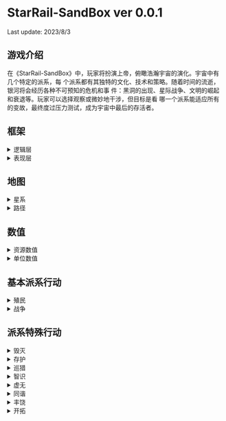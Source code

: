 # StarRail-SandBox ver 0.0.1
Last update: 2023/8/3

## 游戏介绍
在《StarRail-SandBox》中，玩家将扮演上帝，俯瞰浩瀚宇宙的演化。宇宙中有几个特定的派系，每
个派系都有其独特的文化、技术和策略。随着时间的流逝，银河将会经历各种不可预知的危机和事
件：黑洞的出现、星际战争、文明的崛起和衰退等。玩家可以选择观察或微妙地干涉，但目标是看
哪一个派系能适应所有的变故，最终度过压力测试，成为宇宙中最后的存活者。 

## 框架
<details>
  <summary>逻辑层</summary>

  - AI 行为逻辑：
    本作中的 AI 行为逻辑使用 崩坏星穹铁道 中不同命途派系的行为逻辑作为根据。其中所有的派系包括：毁灭，存护，巡猎，智识，虚无，同谐，丰饶，记忆，欢愉，纯美，繁育，神秘，均衡，开拓，贪饕。详细信息请见下方派系说明。 

  - 地图生成逻辑：
    本作中的地图设定为一个随机生成的银河系，采用 graph作为底层数据结构。其中的星系以及路径对应了两个主要的 graph 元素，vertex 和 edge。星系包括以下几种：资源星系，宜居星系以及黑洞；路径则是联通两个星系之间的道路，只有两个星系之间存在路径才能移动。当一个派系在一个星系中修建前哨站之后，这个星系将会划分到这个派系中。

  - 数值设定：
    本作的数值设定分为两种，一种是服务于地图以及派系资源的资源数值，另一种是服务于具备 AI 行为逻辑的个体数值。其中资源数值包括了人口，粮⾷，金属，能量，科技。粮⾷作为人口增长的主要指数，大部分产出于宜居星系，少部分产出于空间站等宇宙定居点。部分派系不需要粮⾷维系，例如毁灭派系，人口通过能量维系。金属与能量产出于资源星系。科技数值则通过人口数量以及派系独有科技增长倍率数值，其中某些派系的增长倍率会比较高，比如智识。 

  - 科技树设定：
    科技树分为两种，一种是每个派系都有自己独有的科技树，另一种是通用科技树，例如建造星门进行传送以减少路径之间移动所需要的时间，提高资源产出，减少人口维护成本等等。科技的解锁通过计算每个 tick 的科技值进行累计，达到科技解锁要求的值后自动解锁。

</details>

<details>
  <summary>表现层</summary>
  表现层主要提供地图渲染功能，数值显示以及摄像机操作。其中地图渲染则包括渲染星系和路径，渲染派系范围；数值显示包括点击星系后提供星系数值，点击派系显示派系资源数值，点击个体单位显示个体单位数值。摄像机操作包括滚轮缩放摄像机，WASD 移动摄像机等。
</details>



## 地图
<details>
  <summary>星系</summary>
  星系分为三个大类：资源星系，宜居星系与黑洞。宜居星系为资源星系的子集，在field中加入boolean值isLivable进行判断。资源星系只产出金属与能量，而宜居星系产出金属，能量与粮食。黑洞则只产出科技值。
</details>

<details>
  <summary>路径</summary>
  路径包含长度和速率的数据，长度代表两个星系间的距离，速率则是单位在此处移动的速度增幅或减幅，比如其他派系的单位在虚无的领地中通过路径的速率只有50%，所有单位在星穹列车行驶过后的路径上行驶则速率会达到200%。
</details>

## 数值
<details>
  <summary>资源数值</summary>
  资源数值包括了人口，粮食，金属，能量，科技值。其中人口增长通过额外粮食计算，非长生种的派系人口会周期性因寿命而减少。粮食通过宜居星球或科技树中的空间站，巡猎的仙舟等产出。金属与能量通过在星系上建立前哨站来获取。科技值的计算则是：每tick科技值=人口*科技速率，其中智识的额外能量越高则科技速率越高。
</details>
<details>
  <summary>单位数值</summary>
  单位数值：单位数值包括了生命值，攻击力，防御力，护盾值，移动速度。其中战斗状态下的伤害计算=攻击方攻击力-防御方防御力，若防御方存在护盾则优先消耗护盾值再消耗生命值。
</details>

## 基本派系行动
<details>
  <summary>殖民</summary>
  ### You can add a header
</details>
<details>
  <summary>战争</summary>
  ### TBD
</details>

## 派系特殊行动
<details>
  <summary>毁灭</summary>

  - 派系简介：
  毁灭派系的特征是攻击欲望强，且毁灭派系的人口不需要粮食维系，而是通过能量维系。毁灭的星神为纳努克，拥有七位毁灭令使。毁灭收集资源的方式不通过在资源星系上开采，而是直接破坏星球获取该星球的所有能源以及金属，因此毁灭的领地不需要通过修建前哨站来扩展，而是通过毁灭星系来扩展。只有令使以及星神拥有破坏星球的能力。被破坏后的星系将无法产出能源与金属。

  - 行动逻辑：
</details>

<details>
  <summary>存护</summary>

  - 派系简介：
  存护派系的攻击欲望很低，其星神为克里珀，拥有数十位存护令使。存护特有的建筑天慧星墙为克里伯的造物，其作用是使领地范围内的友军拥有护盾，且护盾被击碎时对地方造成护盾值等量得伤害。存护特色组织星际和平公司能够根据路径数量提供能源和金属的产出。存护派系的人口需要通过粮食来维系。

  - 行动逻辑：
</details>

<details>
  <summary>巡猎</summary>

  - 派系简介：
  巡猎在游戏初期并没有星神，只有九艘巨舰在银河中穿行，也没有领地。巡猎在初期时路过每个资源星系时都能获取其资源的一部分，人口通过九艘巨舰产出的粮食维系。在遇到丰饶星神之后巡猎的人口不再出现非战争死亡式减少，且出现星神岚以及七位巡猎令使。巡猎本身的攻击欲望较低，但当与其他派系发生战争之后巡猎对其的攻击欲望会迅速提高。在拥有星神之后巡猎派系能拥有领地范围。

  - 行动逻辑：
</details>

<details>
  <summary>智识</summary>

  - 派系简介：
  智识的特点是科技发展速度极高，其攻击欲望并不强，扩展领地欲望也不强。智识的星神博士尊，其拥有八十四为智识的令使，也为天才俱乐部的成员。除此之外智识不存在额外人口，也不需要通过粮食进行人口维系，但博士尊的额外科技值加成需要能量维持。

  - 行动逻辑：
</details>

<details>
  <summary>虚无</summary>

  - 派系简介：
  虚无没有人口，其星神IX为一个在星系上移动的黑洞，当IX移动到一个星系后会对星系进行持续一段时间的吞噬，吞噬过后会使这个星系中心留下一个特殊的黑洞，这也是虚无领地的标志。所有其他派系的单位在虚无领地中移动的速度降低50%，防御力降低50%。

  - 行动逻辑：
</details>

<details>
  <summary>同谐</summary>

  - 派系简介：
  同谐的特点是同化的能力，当同谐领地与其他派系的领地接壤时，同谐便会开始对接壤部分的对方领地开始同化，如果对方不选择宣战，则在一定的时间之后同谐便会获得该领地。同谐的星神希佩，拥有十位令使级别的成员。同谐派系需要粮食来维系人口，但消耗的粮食数量下降。

  - 行动逻辑：
</details>

<details>
  <summary>丰饶</summary>

  - 派系简介：
  丰饶一开始并没有领地，丰饶的星神药师会在银河中游荡，当遇到拥有丰富资源的星系时药师会使这个星系从资源星系变成宜居星系，并且使其成为丰饶的领地。每一个被变化的星系都会诞生一名丰饶的令使和一定数量的人口。丰饶对高资源星系和宜居星系的占有欲强，且丰饶人口不会通过寿命减少，当丰饶人口消耗的粮食数量大于获得的粮食数量时会大幅提高发动战争的欲望。

  - 行动逻辑：
</details>

<details>
  <summary>开拓</summary>

  - 派系简介：
  开拓派系不存在星神，但是拥有两位令使。在地图生成时开拓会拥有星穹列车，星穹列车移动过的路径之后会变为特殊路径，其他所有单位在特殊路径上行驶速度提高100%。星穹列车会朝向拥有高资源且未被星穹列车探索过的星系行驶。开拓不存在人口，也不需要消耗粮食和能量进行维护。

  - 行动逻辑：
</details>
